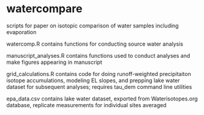 # watercompare
scripts for paper on isotopic comparison of water samples including evaporation

watercomp.R contains functions for conducting source water analysis

manuscript_analyses.R contains functions used to conduct analyses and make figures appearing in manuscript

grid_calculations.R contains code for doing runoff-weighted precipitaiton isotope accumulations, modeling EL slopes, and prepping lake water dataset for subsequent analyses; requires tau_dem command line utilities

epa_data.csv contains lake water dataset, exported from Waterisotopes.org database, replicate measurements for individual sites averaged
